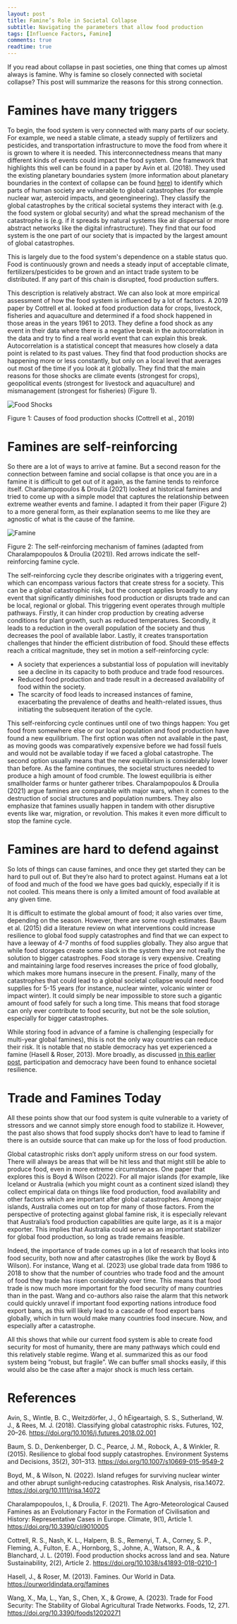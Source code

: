 ```yaml
---
layout: post
title: Famine’s Role in Societal Collapse
subtitle: Navigating the parameters that allow food production
tags: [Influence Factors, Famine]
comments: true
readtime: true
---
```

If you read about collapse in past societies, one thing that comes up almost always is famine. Why is famine so closely connected with societal collapse? This post will summarize the reasons for this strong connection. 

# Famines have many triggers

To begin, the food system is very connected with many parts of our society. For example, we need a stable climate, a steady supply of fertilizers and pesticides, and transportation infrastructure to move the food from where it is grown to where it is needed. This interconnectedness means that many different kinds of events could impact the food system. One framework that highlights this well can be found in a paper by Avin et al. (2018). They used the existing planetary boundaries system (more information about planetary boundaries in the context of collapse can be found [here](https://existentialcrunch.substack.com/p/mapping-out-collapse-research#%C2%A7limits-to-growth)) to identify which parts of human society are vulnerable to global catastrophes (for example nuclear war, asteroid impacts, and geoengineering). They classify the global catastrophes by the critical societal systems they interact with (e.g. the food system or global security) and what the spread mechanism of the catastrophe is (e.g. if it spreads by natural systems like air dispersal or more abstract networks like the digital infrastructure). They find that our food system is the one part of our society that is impacted by the largest amount of global catastrophes. 

This is largely due to the food system's dependence on a stable status quo. Food is continuously grown and needs a steady input of acceptable climate, fertilizers/pesticides to be grown and an intact trade system to be distributed. If any part of this chain is disrupted, food production suffers. 

This description is relatively abstract. We can also look at more empirical assessment of how the food system is influenced by a lot of factors. A 2019 paper by Cottrell et al. looked at food production data for crops, livestock, fisheries and aquaculture and determined if a food shock happened in those areas in the years 1961 to 2013. They define a food shock as any event in their data where there is a negative break in the autocorrelation in the data and try to find a real world event that can explain this break. Autocorrelation is a statistical concept that measures how closely a data point is related to its past values. They find that food production shocks are happening more or less constantly, but only on a local level that averages out most of the time if you look at it globally. They find that the main reasons for those shocks are climate events (strongest for crops), geopolitical events (strongest for livestock and aquaculture) and mismanagement (strongest for fisheries) (Figure 1). 

![Food Shocks](https://raw.githubusercontent.com/florianjehn/Societal_Collapse/main/assets/img/food_shocks.png)

Figure 1: Causes of food production shocks (Cottrell et al., 2019)

# Famines are self-reinforcing

So there are a lot of ways to arrive at famine. But a second reason for the connection between famine and social collapse is that once you are in a famine it is difficult to get out of it again, as the famine tends to reinforce itself. Charalampopoulos & Droulia (2021) looked at historical famines and tried to come up with a simple model that captures the relationship between extreme weather events and famine. I adapted it from their paper (Figure 2) to a more general form, as their explanation seems to me like they are agnostic of what is the cause of the famine. 

![Famine](https://raw.githubusercontent.com/florianjehn/Societal_Collapse/main/assets/img/famine.png)

Figure 2: The self-reinforcing mechanism of famines (adapted from Charalampopoulos & Droulia (2021)). Red arrows indicate the self-reinforcing famine cycle.

The self-reinforcing cycle they describe originates with a triggering event, which can encompass various factors that create stress for a society. This can be a global catastrophic risk, but the concept applies broadly to any event that significantly diminishes food production or disrupts trade and can be local, regional or global.
This triggering event operates through multiple pathways. Firstly, it can hinder crop production by creating adverse conditions for plant growth, such as reduced temperatures. Secondly, it leads to a reduction in the overall population of the society and thus decreases the pool of available labor. Lastly, it creates transportation challenges that hinder the efficient distribution of food.
Should these effects reach a critical magnitude, they set in motion a self-reinforcing cycle:

* A society that experiences a substantial loss of population will inevitably see a decline in its capacity to both produce and trade food resources.
* Reduced food production and trade result in a decreased availability of food within the society.
* The scarcity of food leads to increased instances of famine, exacerbating the prevalence of deaths and health-related issues, thus initiating the subsequent iteration of the cycle.

This self-reinforcing cycle continues until one of two things happen: You get food from somewhere else or our local population and food production have found a new equilibrium. The first option was often not available in the past, as moving goods was comparatively expensive before we had fossil fuels and would not be available today if we faced a global catastrophe. The second option usually means that the new equilibrium is considerably lower than before. As the famine continues, the societal structures needed to produce a high amount of food crumble. The lowest equilibria is either smallholder farms or hunter gatherer tribes. Charalampopoulos & Droulia (2021) argue famines are comparable with major wars, when it comes to the destruction of social structures and population numbers. They also emphasize that famines usually happen in tandem with other disruptive events like war, migration, or revolution. This makes it even more difficult to stop the famine cycle. 

# Famines are hard to defend against

So lots of things can cause famines, and once they get started they can be hard to pull out of. But they’re also hard to protect against. Humans eat a lot of food and much of the food we have goes bad quickly, especially if it is not cooled. This means there is only a limited amount of food available at any given time. 

It is difficult to estimate the global amount of food; it also varies over time, depending on the season. However, there are some rough estimates. Baum et al. (2015) did a literature review on what interventions could increase resilience to global food supply catastrophes and find that we can expect to have a leeway of 4-7 months of food supplies globally. They also argue that while food storages create some slack in the system they are not really the solution to bigger catastrophes. Food storage is very expensive. Creating and maintaining large food reserves increases the price of food globally, which makes more humans insecure in the present. Finally, many of the catastrophes that could lead to a global societal collapse would need food supplies for 5-15 years (for instance, nuclear winter, volcanic winter or impact winter). It could simply be near impossible to store such a gigantic amount of food safely for such a long time. This means that food storage can only ever contribute to food security, but not be the sole solution, especially for bigger catastrophes. 

While storing food in advance of a famine is challenging (especially for multi-year global famines), this is not the only way countries can reduce their risk. It is notable that no stable democracy has yet experienced a famine (Hasell & Roser, 2013). More broadly, as discussed [in this earlier post](https://florianjehn.github.io/Societal_Collapse/2023-08-16-democracy_and_resilience/), participation and democracy have been found to enhance societal resilience.

# Trade and Famines Today

All these points show that our food system is quite vulnerable to a variety of stressors and we cannot simply store enough food to stabilize it. However, the past also shows that food supply shocks don’t have to lead to famine if there is an outside source that can make up for the loss of food production. 

Global catastrophic risks don’t apply uniform stress on our food system. There will always be areas that will be hit less and that might still be able to produce food, even in more extreme circumstances. One paper that explores this is Boyd & Wilson (2022). For all major islands (for example, like Iceland or Australia (which you might count as a continent sized island) they collect empirical data on things like food production, food availability and other factors which are important after global catastrophes. Among major islands, Australia comes out on top for many of those factors. From the perspective of protecting against global famine risk, it is especially relevant that Australia’s food production capabilities are quite large, as it is a major exporter. This implies that Australia could serve as an important stabilizer for global food production, so long as trade remains feasible. 

Indeed, the importance of trade comes up in a lot of research that looks into food security, both now and after catastrophes (like the work by Boyd & Wilson). For instance, Wang et al. (2023) use global trade data from 1986 to 2018 to show that the number of countries who trade food and the amount of food they trade has risen considerably over time. This means that food trade is now much more important for the food security of many countries than in the past. Wang and co-authors also raise the alarm that this network could quickly unravel if important food exporting nations introduce food export bans, as this will likely lead to a cascade of food export bans globally, which in turn would make many countries food insecure. Now, and especially after a catastrophe. 

All this shows that while our current food system is able to create food security for most of humanity, there are many pathways which could end this relatively stable regime. Wang et al. summarized this as our food system being “robust, but fragile”. We can buffer small shocks easily, if this would also be the case after a major shock is much less certain. 

# References

Avin, S., Wintle, B. C., Weitzdörfer, J., Ó hÉigeartaigh, S. S., Sutherland, W. J., & Rees, M. J. (2018). Classifying global catastrophic risks. Futures, 102, 20–26. https://doi.org/10.1016/j.futures.2018.02.001

Baum, S. D., Denkenberger, D. C., Pearce, J. M., Robock, A., & Winkler, R. (2015). Resilience to global food supply catastrophes. Environment Systems and Decisions, 35(2), 301–313. https://doi.org/10.1007/s10669-015-9549-2

Boyd, M., & Wilson, N. (2022). Island refuges for surviving nuclear winter and other abrupt sunlight‐reducing catastrophes. Risk Analysis, risa.14072. https://doi.org/10.1111/risa.14072

Charalampopoulos, I., & Droulia, F. (2021). The Agro-Meteorological Caused Famines as an Evolutionary Factor in the Formation of Civilisation and History: Representative Cases in Europe. Climate, 9(1), Article 1. https://doi.org/10.3390/cli9010005

Cottrell, R. S., Nash, K. L., Halpern, B. S., Remenyi, T. A., Corney, S. P., Fleming, A., Fulton, E. A., Hornborg, S., Johne, A., Watson, R. A., & Blanchard, J. L. (2019). Food production shocks across land and sea. Nature Sustainability, 2(2), Article 2. https://doi.org/10.1038/s41893-018-0210-1

Hasell, J., & Roser, M. (2013). Famines. Our World in Data. https://ourworldindata.org/famines

Wang, X., Ma, L., Yan, S., Chen, X., & Growe, A. (2023). Trade for Food Security: The Stability of Global Agricultural Trade Networks. Foods, 12, 271. https://doi.org/10.3390/foods12020271



